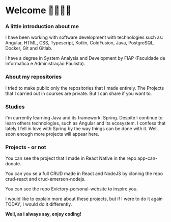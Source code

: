 # Welcome 🤜🏾🤛🏾


### A little introduction about me
I have been working with software development with technologies such as: Angular, HTML, CSS, Typescript, Kotlin, ColdFusion, Java, PostgreSQL, Docker, Git and Gitlab.

I have a degree in System Analysis and Development by FIAP (Faculdade de Informática e Administração Paulista).

### About my repositories

I tried to make public only the repositories that I made entirely. The Projects that I carried out in courses are private. But I can share if you want to.

### Studies

I'm currently learning Java and its framework: Spring. Despite I continue to learn others technologies, such as Angular and its ecosystem.
I confess that lately I fell in love with Spring by the way things can be done with it. Well, soon enough more projects will appear here.

### Projects - or not

You can see the project that I made in React Native in the repo app-can-donate.

You can you se a full CRUD made in React and NodeJS by cloning the repo crud-react and crud-emerson-nodejs.

You can see the repo Evictory-personal-website to inspire you.

I would like to explain more about these projects, but if I were to do it again TODAY, I would do it differently.


**Well, as I always say, enjoy coding!**

<!--
**Evictory/Evictory** is a ✨ _special_ ✨ repository because its `README.md` (this file) appears on your GitHub profile.

Here are some ideas to get you started:

- 🔭 I’m currently working on ...
- 🌱 I’m currently learning ...
- 👯 I’m looking to collaborate on ...
- 🤔 I’m looking for help with ...
- 💬 Ask me about ...
- 📫 How to reach me: ...
- 😄 Pronouns: ...
- ⚡ Fun fact: ...
-->
